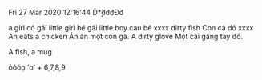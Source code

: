 
Fri 27 Mar 2020 12:16:44 
D́*̣̣̣́đđđĐđ

a girl			có gái
little girl 		bé gái
little boy		cau bé		xxxx
dirty fish		Con cá dó	xxxx
An eats a chicken	Án ăn một con gà.
A dirty glove		Một cái găng tay dó.

A fish, a mug	

ỏõóọ    'o' + 6,7,8,9
